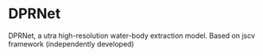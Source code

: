 # DPRNet
 DPRNet, a utra high-resolution water-body extraction model. Based on jscv framework (independently developed)
